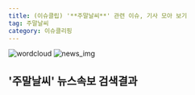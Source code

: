```yaml
---
title: (이슈클립) '**주말날씨**' 관련 이슈, 기사 모아 보기
tag: 주말날씨
category: 이슈클리핑
---
```

![wordcloud](https://s3.ap-northeast-2.amazonaws.com/lyrics101-wordcloud/2018-10-04-1538610357.png)
![news_img](https://user-images.githubusercontent.com/42597476/44507050-1206f400-a6e4-11e8-8d98-7ffbfebb353f.png)
## **'**주말날씨**'** 뉴스속보 검색결과

